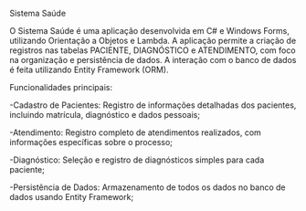 Sistema Saúde

O Sistema Saúde é uma aplicação desenvolvida em C# e Windows Forms, utilizando Orientação a Objetos e Lambda. A aplicação permite a criação de registros nas tabelas PACIENTE, DIAGNÓSTICO e ATENDIMENTO, com foco na organização e persistência de dados. A interação com o banco de dados é feita utilizando Entity Framework (ORM).

Funcionalidades principais:


-Cadastro de Pacientes: Registro de informações detalhadas dos pacientes, incluindo matrícula, diagnóstico e dados pessoais;

-Atendimento: Registro completo de atendimentos realizados, com informações específicas sobre o processo;

-Diagnóstico: Seleção e registro de diagnósticos simples para cada paciente;

-Persistência de Dados: Armazenamento de todos os dados no banco de dados usando Entity Framework;

